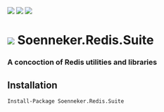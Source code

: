 [![](https://img.shields.io/nuget/v/Soenneker.Redis.Suite.svg?style=for-the-badge)](https://www.nuget.org/packages/Soenneker.Redis.Suite/)
[![](https://img.shields.io/github/actions/workflow/status/soenneker/soenneker.redis.suite/publish-package.yml?style=for-the-badge)](https://github.com/soenneker/soenneker.redis.suite/actions/workflows/publish-package.yml)
[![](https://img.shields.io/nuget/dt/Soenneker.Redis.Suite.svg?style=for-the-badge)](https://www.nuget.org/packages/Soenneker.Redis.Suite/)

# ![](https://user-images.githubusercontent.com/4441470/224455560-91ed3ee7-f510-4041-a8d2-3fc093025112.png) Soenneker.Redis.Suite
### A concoction of Redis utilities and libraries

## Installation

```
Install-Package Soenneker.Redis.Suite
```
